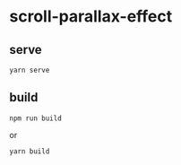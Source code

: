 # scroll-parallax-effect

## serve
```
yarn serve
```

## build
```
npm run build
```

or

```
yarn build
```

